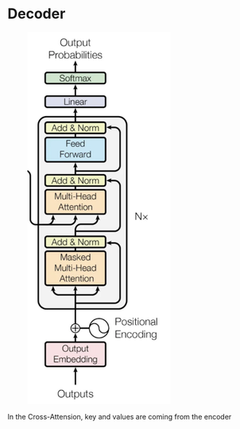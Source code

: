 # Decoder

<figure><img src="../.gitbook/assets/image (1).png" alt="" width="288"><figcaption></figcaption></figure>

In the Cross-Attension, key and values are coming from the encoder

